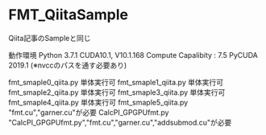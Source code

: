 # FMT_QiitaSample
 Qiita記事のSampleと同じ


動作環境
Python 3.7.1
CUDA10.1, V10.1.168
Compute Capalibity : 7.5
PyCUDA 2019.1 (※nvccのパスを通す必要あり)



fmt_smaple0_qiita.py	単体実行可
fmt_smaple1_qiita.py	単体実行可
fmt_smaple2_qiita.py	単体実行可
fmt_smaple3_qiita.py	単体実行可
fmt_smaple4_qiita.py	単体実行可
fmt_smaple5_qiita.py	"fmt.cu","garner.cu"が必要
CalcPI_GPGPUfmt.py	"CalcPI_GPGPUfmt.py","fmt.cu","garner.cu","addsubmod.cu"が必要
